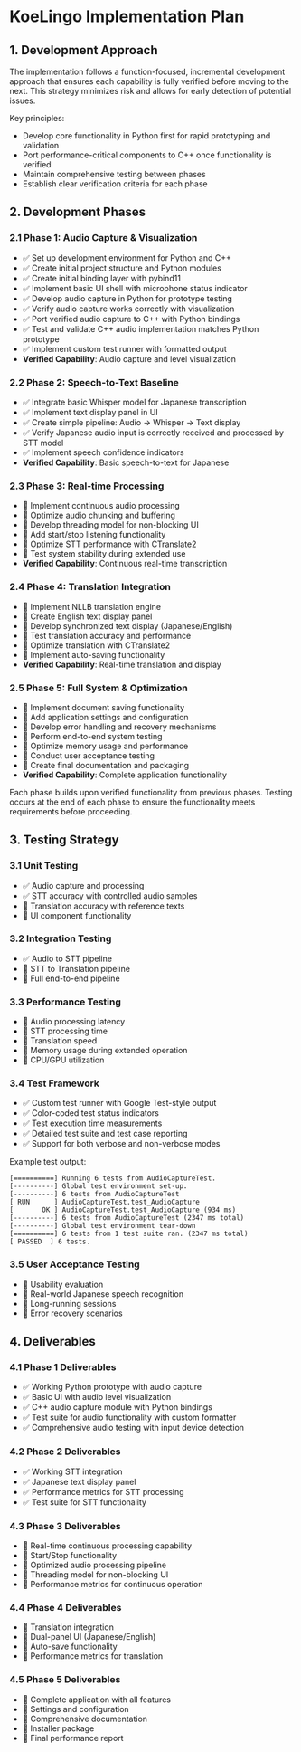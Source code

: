 # KoeLingo Implementation Plan

## 1. Development Approach

The implementation follows a function-focused, incremental development approach that ensures each capability is fully verified before moving to the next. This strategy minimizes risk and allows for early detection of potential issues.

Key principles:
- Develop core functionality in Python first for rapid prototyping and validation
- Port performance-critical components to C++ once functionality is verified
- Maintain comprehensive testing between phases
- Establish clear verification criteria for each phase

## 2. Development Phases

### 2.1 Phase 1: Audio Capture & Visualization
- ✅ Set up development environment for Python and C++
- ✅ Create initial project structure and Python modules
- ✅ Create initial binding layer with pybind11
- ✅ Implement basic UI shell with microphone status indicator
- ✅ Develop audio capture in Python for prototype testing
- ✅ Verify audio capture works correctly with visualization
- ✅ Port verified audio capture to C++ with Python bindings
- ✅ Test and validate C++ audio implementation matches Python prototype
- ✅ Implement custom test runner with formatted output
- **Verified Capability**: Audio capture and level visualization

### 2.2 Phase 2: Speech-to-Text Baseline
- ✅ Integrate basic Whisper model for Japanese transcription
- ✅ Implement text display panel in UI
- ✅ Create simple pipeline: Audio → Whisper → Text display
- ✅ Verify Japanese audio input is correctly received and processed by STT model
- ✅ Implement speech confidence indicators
- **Verified Capability**: Basic speech-to-text for Japanese

### 2.3 Phase 3: Real-time Processing
- 🔄 Implement continuous audio processing
- 🔄 Optimize audio chunking and buffering
- 🔄 Develop threading model for non-blocking UI
- 🔄 Add start/stop listening functionality
- 🔄 Optimize STT performance with CTranslate2
- 🔄 Test system stability during extended use
- **Verified Capability**: Continuous real-time transcription

### 2.4 Phase 4: Translation Integration
- 🔄 Implement NLLB translation engine
- 🔄 Create English text display panel
- 🔄 Develop synchronized text display (Japanese/English)
- 🔄 Test translation accuracy and performance
- 🔄 Optimize translation with CTranslate2
- 🔄 Implement auto-saving functionality
- **Verified Capability**: Real-time translation and display

### 2.5 Phase 5: Full System & Optimization
- 🔄 Implement document saving functionality
- 🔄 Add application settings and configuration
- 🔄 Develop error handling and recovery mechanisms
- 🔄 Perform end-to-end system testing
- 🔄 Optimize memory usage and performance
- 🔄 Conduct user acceptance testing
- 🔄 Create final documentation and packaging
- **Verified Capability**: Complete application functionality

Each phase builds upon verified functionality from previous phases. Testing occurs at the end of each phase to ensure the functionality meets requirements before proceeding.

## 3. Testing Strategy

### 3.1 Unit Testing
- ✅ Audio capture and processing
- ✅ STT accuracy with controlled audio samples
- 🔄 Translation accuracy with reference texts
- 🔄 UI component functionality

### 3.2 Integration Testing
- ✅ Audio to STT pipeline
- 🔄 STT to Translation pipeline
- 🔄 Full end-to-end pipeline

### 3.3 Performance Testing
- 🔄 Audio processing latency
- 🔄 STT processing time
- 🔄 Translation speed
- 🔄 Memory usage during extended operation
- 🔄 CPU/GPU utilization

### 3.4 Test Framework
- ✅ Custom test runner with Google Test-style output
- ✅ Color-coded test status indicators
- ✅ Test execution time measurements
- ✅ Detailed test suite and test case reporting
- ✅ Support for both verbose and non-verbose modes

Example test output:
```
[==========] Running 6 tests from AudioCaptureTest.
[----------] Global test environment set-up.
[----------] 6 tests from AudioCaptureTest
[ RUN      ] AudioCaptureTest.test_AudioCapture
[       OK ] AudioCaptureTest.test_AudioCapture (934 ms)
[----------] 6 tests from AudioCaptureTest (2347 ms total)
[----------] Global test environment tear-down
[==========] 6 tests from 1 test suite ran. (2347 ms total)
[ PASSED  ] 6 tests.
```

### 3.5 User Acceptance Testing
- 🔄 Usability evaluation
- 🔄 Real-world Japanese speech recognition
- 🔄 Long-running sessions
- 🔄 Error recovery scenarios

## 4. Deliverables

### 4.1 Phase 1 Deliverables
- ✅ Working Python prototype with audio capture
- ✅ Basic UI with audio level visualization
- ✅ C++ audio capture module with Python bindings
- ✅ Test suite for audio functionality with custom formatter
- ✅ Comprehensive audio testing with input device detection

### 4.2 Phase 2 Deliverables
- ✅ Working STT integration
- ✅ Japanese text display panel
- ✅ Performance metrics for STT processing
- ✅ Test suite for STT functionality

### 4.3 Phase 3 Deliverables
- 🔄 Real-time continuous processing capability
- 🔄 Start/Stop functionality
- 🔄 Optimized audio processing pipeline
- 🔄 Threading model for non-blocking UI
- 🔄 Performance metrics for continuous operation

### 4.4 Phase 4 Deliverables
- 🔄 Translation integration
- 🔄 Dual-panel UI (Japanese/English)
- 🔄 Auto-save functionality
- 🔄 Performance metrics for translation

### 4.5 Phase 5 Deliverables
- 🔄 Complete application with all features
- 🔄 Settings and configuration
- 🔄 Comprehensive documentation
- 🔄 Installer package
- 🔄 Final performance report